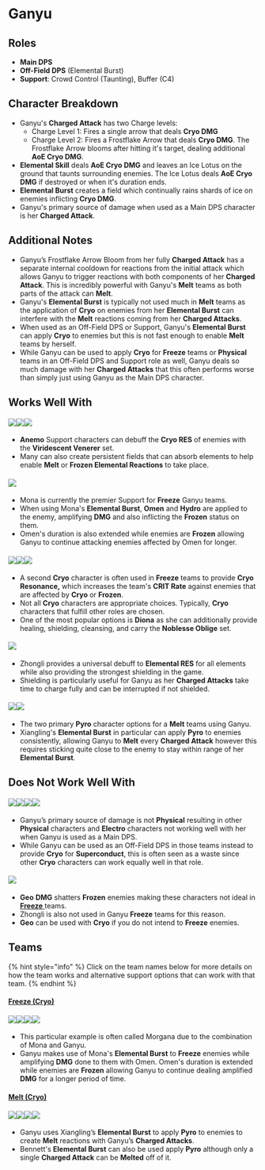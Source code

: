 # Ganyu

## **Roles**

* **Main DPS**
* **Off-Field DPS** (Elemental Burst)
* **Support**: Crowd Control (Taunting), Buffer (C4)

## **Character Breakdown**

* Ganyu's **Charged Attack** has two Charge levels:
  * Charge Level 1: Fires a single arrow that deals **Cryo DMG**
  * Charge Level 2: Fires a Frostflake Arrow that deals **Cryo DMG**. The Frostflake Arrow blooms after hitting it's target, dealing additional **AoE Cryo DMG**.
* **Elemental Skill** deals **AoE Cryo DMG** and leaves an Ice Lotus on the ground that taunts surrounding enemies. The Ice Lotus deals **AoE Cryo DMG** if destroyed or when it's duration ends.
* **Elemental Burst** creates a field which continually rains shards of ice on enemies inflicting **Cryo DMG**.
* Ganyu's primary source of damage when used as a Main DPS character is her **Charged Attack**.

## **Additional Notes**

* Ganyu’s Frostflake Arrow Bloom from her fully **Charged Attack** has a separate internal cooldown for reactions from the initial attack which allows Ganyu to trigger reactions with both components of her **Charged Attack**. This is incredibly powerful with Ganyu's **Melt** teams as both parts of the attack can **Melt**.
* Ganyu's **Elemental Burst** is typically not used much in **Melt** teams as the application of **Cryo** on enemies from her **Elemental Burst** can interfere with the **Melt** reactions coming from her **Charged Attacks**.
* When used as an Off-Field DPS or Support, Ganyu's **Elemental Burst** can apply **Cryo** to enemies but this is not fast enough to enable **Melt** teams by herself.
* While Ganyu can be used to apply **Cryo** for **Freeze** teams or **Physical** teams in an Off-Field DPS and Support role as well, Ganyu deals so much damage with her **Charged Attacks** that this often performs worse than simply just using Ganyu as the Main DPS character.

## Works Well With

#### ![](../../.gitbook/assets/UI\_AvatarIcon\_Kazuha.png)![](../../.gitbook/assets/UI\_AvatarIcon\_Venti.png)![](../../.gitbook/assets/UI\_AvatarIcon\_Sucrose.png)

* **Anemo** Support characters can debuff the **Cryo RES** of enemies with the **Viridescent Venerer** set.
* Many can also create persistent fields that can absorb elements to help enable **Melt** or **Frozen Elemental Reactions** to take place.

#### ![](../../.gitbook/assets/UI\_AvatarIcon\_Mona.png)

* Mona is currently the premier Support for **Freeze** Ganyu teams.
* When using Mona's **Elemental Burst**, **Omen** and **Hydro** are applied to the enemy, amplifying **DMG** and also inflicting the **Frozen** status on them.
* Omen's duration is also extended while enemies are **Frozen** allowing Ganyu to continue attacking enemies affected by Omen for longer.

#### ![](../../.gitbook/assets/UI\_AvatarIcon\_Diona.png)![](../../.gitbook/assets/UI\_AvatarIcon\_Kaeya.png)![](../../.gitbook/assets/UI\_AvatarIcon\_Rosaria.png)

* A second **Cryo** character is often used in **Freeze** teams to provide **Cryo Resonance,** which increases the team's **CRIT Rate** against enemies that are affected by **Cryo** or **Frozen**.
* Not all **Cryo** characters are appropriate choices. Typically, **Cryo** characters that fulfill other roles are chosen.
* One of the most popular options is **Diona** as she can additionally provide healing, shielding, cleansing, and carry the **Noblesse Oblige** set.

#### ![](../../.gitbook/assets/UI\_AvatarIcon\_Zhongli.png)

* Zhongli provides a universal debuff to **Elemental RES** for all elements while also providing the strongest shielding in the game.
* Shielding is particularly useful for Ganyu as her **Charged Attacks** take time to charge fully and can be interrupted if not shielded.

#### ![](../../.gitbook/assets/UI\_AvatarIcon\_Bennett.png)![](../../.gitbook/assets/UI\_AvatarIcon\_Xiangling.png)

* The two primary **Pyro** character options for a **Melt** teams using Ganyu.
* Xiangling's **Elemental Burst** in particular can apply **Pyro** to enemies consistently, allowing Ganyu to **Melt** every **Charged Attack** however this requires sticking quite close to the enemy to stay within range of her **Elemental Burst**.

## Does Not Work Well With

#### ![](../../.gitbook/assets/Element\_Electro.webp)![](../../.gitbook/assets/UI\_AvatarIcon\_Eula.png)![](../../.gitbook/assets/UI\_AvatarIcon\_Razor.png)![](../../.gitbook/assets/UI\_AvatarIcon\_Xinyan.png)

* Ganyu’s primary source of damage is not **Physical** resulting in other **Physical** characters and **Electro** characters not working well with her when Ganyu is used as a Main DPS.
* While Ganyu can be used as an Off-Field DPS in those teams instead to provide **Cryo** for **Superconduct**, this is often seen as a waste since other **Cryo** characters can work equally well in that role.

#### ![](../../.gitbook/assets/Element\_Geo.webp)

* **Geo** **DMG** shatters **Frozen** enemies making these characters not ideal in [**Freeze** ](../../teams/freeze.md)teams.
* Zhongli is also not used in Ganyu **Freeze** teams for this reason.
* **Geo** can be used with **Cryo** if you do not intend to **Freeze** enemies.

## Teams

{% hint style="info" %}
Click on the team names below for more details on how the team works and alternative support options that can work with that team.
{% endhint %}

#### [Freeze (Cryo)](../../teams/freeze.md)

#### ![](../../.gitbook/assets/UI\_AvatarIcon\_Ganyu.png)![](../../.gitbook/assets/UI\_AvatarIcon\_Mona.png)![](../../.gitbook/assets/UI\_AvatarIcon\_Venti.png)![](../../.gitbook/assets/UI\_AvatarIcon\_Diona.png)

* This particular example is often called Morgana due to the combination of Mona and Ganyu.
* Ganyu makes use of Mona's **Elemental Burst** to **Freeze** enemies while amplifying **DMG** done to them with Omen. Omen's duration is extended while enemies are **Frozen** allowing Ganyu to continue dealing amplified **DMG** for a longer period of time.

#### [Melt (Cryo)](../../teams/reverse-melt.md)

#### ![](../../.gitbook/assets/UI\_AvatarIcon\_Ganyu.png)![](../../.gitbook/assets/UI\_AvatarIcon\_Xiangling.png)![](../../.gitbook/assets/UI\_AvatarIcon\_Zhongli.png)![](../../.gitbook/assets/UI\_AvatarIcon\_Bennett.png)

* Ganyu uses Xiangling’s **Elemental Burst** to apply **Pyro** to enemies to create **Melt** reactions with Ganyu’s **Charged Attacks**.
* Bennett's **Elemental Burst** can also be used apply **Pyro** although only a single **Charged Attack** can be **Melted** off of it.
